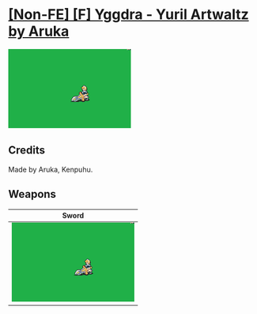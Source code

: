 # [\[Non-FE\] \[F\] Yggdra - Yuril Artwaltz by Aruka](./)

<img src="./1.%20Sword/Sword_000.png" alt="[Non-FE] [F] Yggdra - Yuril Artwaltz by Aruka standing" />

## Credits

Made by Aruka, Kenpuhu.

## Weapons


|Sword |
|  :---: |
| <img alt="Sword animation" src="./1.%20Sword/Sword.gif" /> |
